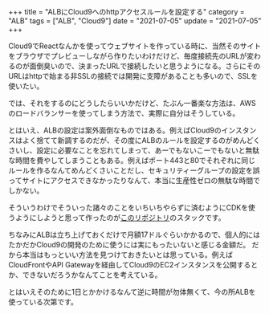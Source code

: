 +++
title = "ALBにCloud9へのhttpアクセスルールを設定する"
category = "ALB"
tags = ["ALB", "Cloud9"]
date = "2021-07-05"
update = "2021-07-05"
+++

Cloud9でReactなんかを使ってウェブサイトを作っている時に、当然そのサイトをブラウザでプレビューしながら作りたいわけだけど、毎度接続先のURLが変わるのが面倒臭いので、決まったURLで接続したいと思うようになる。さらにそのURLはhttpで始まる非SSLの接続では開発に支障があることも多いので、SSLを使いたい。

では、それをするのにどうしたらいいかだけど、たぶん一番楽な方法は、AWSのロードバランサーを使ってしまう方法で、実際に自分はそうしている。

とはいえ、ALBの設定は案外面倒なものではある。例えばCloud9のインスタンスはよく捨てて新調するのだが、その度にALBのルールを設定するのがめんどくさいし、設定に必要なことを忘れてしまって、あーでもないこーでもないと無駄な時間を費やしてしまうこともある。例えばポート443と80でそれぞれに同じルールを作るなんてめんどくさいことだし、セキュリティーグループの設定を誤ってサイトにアクセスできなかったりなんて、本当に生産性ゼロの無駄な時間でしかない。

そういうわけでそういった諸々のことをいちいちやらずに済むようにCDKを使うようにしようと思って作ったのが[このリポジトリ](https://github.com/suzukiken/cdk-add-cloud9-alb)のスタックです。

ちなみにALBは立ち上げておくだけで月額17ドルぐらいかかるので、個人的にはたかだかCloud9の開発のために使うには実にもったいないと感じる金額だ。
だから本当はもっといい方法を見つけておきたいとは思っている。例えばCloudFrontやAPI Gatewayを経由してCloud9のEC2インスタンスを公開するとか、できないだろうかなんてことを考えている。

とはいえそのために1日とかかけるなんて逆に時間が勿体無くて、今の所ALBを使っている次第です。

